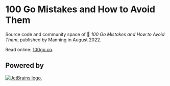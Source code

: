 # 100 Go Mistakes and How to Avoid Them

Source code and community space of 📖 _100 Go Mistakes and How to Avoid Them_, published by Manning in August 2022.

Read online: [100go.co](https://100go.co).

## Powered by

[![JetBrains logo.](https://resources.jetbrains.com/storage/products/company/brand/logos/jetbrains.svg)](https://jb.gg/OpenSource)